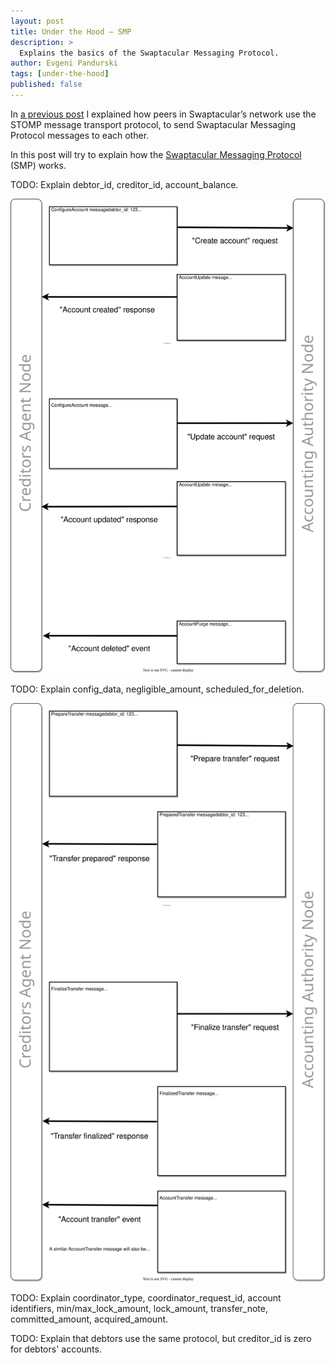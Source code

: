 ```yaml
---
layout: post
title: Under the Hood — SMP
description: >
  Explains the basics of the Swaptacular Messaging Protocol.
author: Evgeni Pandurski
tags: [under-the-hood]
published: false
---
```


In [a previous post](/2023/08/03/under-the-hood-message-transport/) I
explained how peers in Swaptacular’s network use the STOMP message transport
protocol, to send Swaptacular Messaging Protocol messages to each other.

In this post will try to explain how the [Swaptacular Messaging
Protocol](/public/docs/protocol.pdf) (SMP) works.

<!--more-->

TODO: Explain debtor_id, creditor_id, account_balance.

<div class="message">
  <img src="/images/smp-configure-account.svg"
       alt="Creating an account, and then deleting it">
</div>

TODO: Explain config_data, negligible_amount, scheduled_for_deletion.

<div class="message">
  <img src="/images/smp-commit-transfer.svg"
       alt="Creating an account, and then deleting it">
</div>

TODO: Explain coordinator_type, coordinator_request_id, account identifiers,
min/max_lock_amount, lock_amount, transfer_note, committed_amount,
acquired_amount.

TODO: Explain that debtors use the same protocol, but creditor_id is zero
for debtors' accounts.
